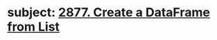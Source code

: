 # subject: <a href="https://leetcode.com/problems/create-a-dataframe-from-list/description/?envType=study-plan-v2&envId=introduction-to-pandas&lang=pythondata">2877. Create a DataFrame from List</a>
